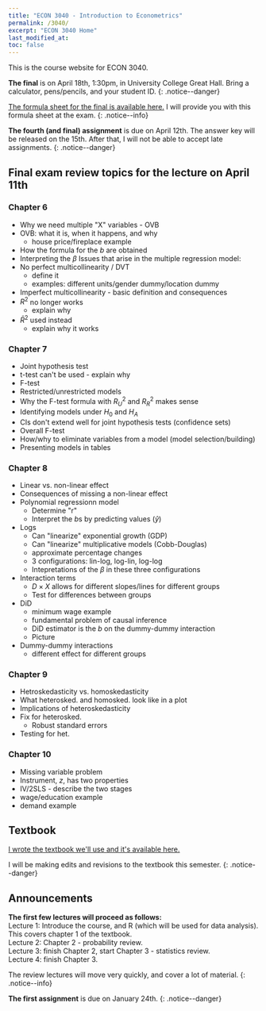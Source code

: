 ```yaml
---
title: "ECON 3040 - Introduction to Econometrics"
permalink: /3040/
excerpt: "ECON 3040 Home"
last_modified_at:
toc: false
---
```


This is the course website for ECON 3040.

**The final** is on April 18th, 1:30pm, in University College Great Hall. Bring a calculator, pens/pencils, and your student ID.
{: .notice--danger}

[The formula sheet for the final is available here.](https://rtgodwin.com/3040/exams/formula.pdf) I will provide you with this formula sheet at the exam.
{: .notice--info}

**The fourth (and final) assignment** is due on April 12th. The answer key will be released on the 15th. After that, I will not be able to accept late assignments.
{: .notice--danger}

## Final exam review topics for the lecture on April 11th

### Chapter 6
- Why we need multiple "X" variables - OVB
- OVB: what it is, when it happens, and why
  * house price/fireplace example
- How the formula for the $b$ are obtained
- Interpreting the $\beta$
Issues that arise in the multiple regression model:
- No perfect multicollinearity / DVT
  * define it
  * examples: different units/gender dummy/location dummy
- Imperfect multicollinearity - basic definition and consequences
- $R^2$ no longer works
  * explain why
- $\bar{R}^2$ used instead
  * explain why it works

### Chapter 7
- Joint hypothesis test
- t-test can't be used - explain why
- F-test
- Restricted/unrestricted models
- Why the F-test formula with $R^2_U$ and $R^2_R$ makes sense
- Identifying models under $H_0$ and $H_A$
- CIs don't extend well for joint hypothesis tests (confidence sets)
- Overall F-test
- How/why to eliminate variables from a model (model selection/building)
- Presenting models in tables

### Chapter 8
- Linear vs. non-linear effect
- Consequences of missing a non-linear effect
- Polynomial regressionn model
  * Determine "r"
  * Interpret the $b$s by predicting values ($\hat{y}$)
- Logs
  * Can "linearize" exponential growth (GDP)
  * Can "linearize" multiplicative models (Cobb-Douglas)
  * approximate percentage changes
  * 3 configurations: lin-log, log-lin, log-log
  * Intepretations of the $\beta$ in these three configurations
- Interaction terms
  * $D \times X$ allows for different slopes/lines for different groups
  * Test for differences between groups
- DiD
  * minimum wage example
  * fundamental problem of causal inference
  * DiD estimator is the $b$ on the dummy-dummy interaction
  * Picture
- Dummy-dummy interactions
  * different effect for different groups

### Chapter 9
- Hetroskedasticity vs. homoskedasticity
- What heterosked. and homosked. look like in a plot
- Implications of heteroskedasticity
- Fix for heterosked.
  * Robust standard errors
- Testing for het.

### Chapter 10
- Missing variable problem
- Instrument, $z$, has two properties
- IV/2SLS - describe the two stages
- wage/education example
- demand example

## Textbook
[I wrote the textbook we'll use and it's available here.](https://rtgodwin.com/introeconometrics.pdf)

I will be making edits and revisions to the textbook this semester.
{: .notice--danger}

## Announcements

**The first few lectures will proceed as follows:**  
Lecture 1: Introduce the course, and R (which will be used for data analysis). This covers chapter 1 of the textbook.  
Lecture 2: Chapter 2 - probability review.  
Lecture 3: finish Chapter 2, start Chapter 3 - statistics review.  
Lecture 4: finish Chapter 3.  

The review lectures will move very quickly, and cover a lot of material.
{: .notice--info}

**The first assignment** is due on January 24th.
{: .notice--danger}
